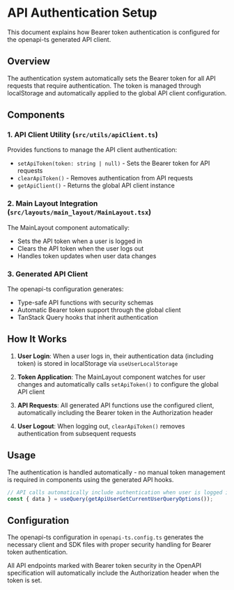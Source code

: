 # API Authentication Setup

This document explains how Bearer token authentication is configured for the openapi-ts generated API client.

## Overview

The authentication system automatically sets the Bearer token for all API requests that require authentication. The token is managed through localStorage and automatically applied to the global API client configuration.

## Components

### 1. API Client Utility (`src/utils/apiClient.ts`)

Provides functions to manage the API client authentication:

- `setApiToken(token: string | null)` - Sets the Bearer token for API requests
- `clearApiToken()` - Removes authentication from API requests
- `getApiClient()` - Returns the global API client instance

### 2. Main Layout Integration (`src/layouts/main_layout/MainLayout.tsx`)

The MainLayout component automatically:

- Sets the API token when a user is logged in
- Clears the API token when the user logs out
- Handles token updates when user data changes

### 3. Generated API Client

The openapi-ts configuration generates:

- Type-safe API functions with security schemas
- Automatic Bearer token support through the global client
- TanStack Query hooks that inherit authentication

## How It Works

1. **User Login**: When a user logs in, their authentication data (including token) is stored in localStorage via `useUserLocalStorage`

2. **Token Application**: The MainLayout component watches for user changes and automatically calls `setApiToken()` to configure the global API client

3. **API Requests**: All generated API functions use the configured client, automatically including the Bearer token in the Authorization header

4. **User Logout**: When logging out, `clearApiToken()` removes authentication from subsequent requests

## Usage

The authentication is handled automatically - no manual token management is required in components using the generated API hooks.

```typescript
// API calls automatically include authentication when user is logged in
const { data } = useQuery(getApiUserGetCurrentUserQueryOptions());
```

## Configuration

The openapi-ts configuration in `openapi-ts.config.ts` generates the necessary client and SDK files with proper security handling for Bearer token authentication.

All API endpoints marked with Bearer token security in the OpenAPI specification will automatically include the Authorization header when the token is set.
